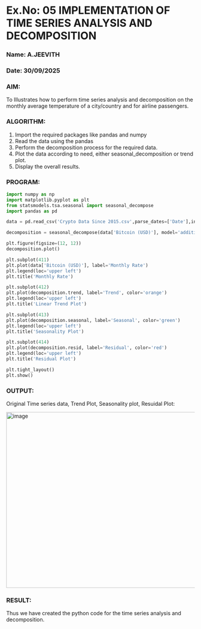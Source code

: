 # Ex.No: 05  IMPLEMENTATION OF TIME SERIES ANALYSIS AND DECOMPOSITION

### Name: A.JEEVITH


### Date: 30/09/2025

### AIM:
To Illustrates how to perform time series analysis and decomposition on the monthly average temperature of a city/country and for airline passengers.

### ALGORITHM:
1. Import the required packages like pandas and numpy
2. Read the data using the pandas
3. Perform the decomposition process for the required data.
4. Plot the data according to need, either seasonal_decomposition or trend plot.
5. Display the overall results.

### PROGRAM:

```python
import numpy as np
import matplotlib.pyplot as plt
from statsmodels.tsa.seasonal import seasonal_decompose
import pandas as pd

data = pd.read_csv('Crypto Data Since 2015.csv',parse_dates=['Date'],index_col='Date')

decomposition = seasonal_decompose(data['Bitcoin (USD)'], model='additive',period=12)

plt.figure(figsize=(12, 12))
decomposition.plot()

plt.subplot(411)
plt.plot(data['Bitcoin (USD)'], label='Monthly Rate')
plt.legend(loc='upper left')
plt.title('Monthly Rate')

plt.subplot(412)
plt.plot(decomposition.trend, label='Trend', color='orange')
plt.legend(loc='upper left')
plt.title('Linear Trend Plot')

plt.subplot(413)
plt.plot(decomposition.seasonal, label='Seasonal', color='green')
plt.legend(loc='upper left')
plt.title('Seasonality Plot')

plt.subplot(414)
plt.plot(decomposition.resid, label='Residual', color='red')
plt.legend(loc='upper left')
plt.title('Residual Plot')

plt.tight_layout()
plt.show()

```

### OUTPUT:
Original Time series data, Trend Plot, Seasonality plot, Resuidal Plot:

<img width="629" height="470" alt="image" src="https://github.com/user-attachments/assets/a3dd1125-1add-4dee-b5bb-29841d7a6432" />

### RESULT:
Thus we have created the python code for the time series analysis and decomposition.
